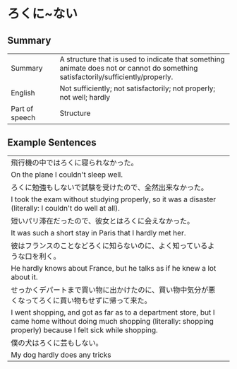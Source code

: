 # ろくに~ない

## Summary

<table><tr>   <td>Summary<td>   <td>A structure that is used to indicate that something animate does not or cannot do something satisfactorily/sufficiently/properly.</td><tr><tr>   <td>English<td>   <td>Not sufficiently; not satisfactorily; not properly; not well; hardly</td><tr><tr>   <td>Part of speech<td>   <td>Structure</td><tr></table></table></table>

## Example Sentences

<table><tr><td>飛行機の中ではろくに寝られなかった。<td><tr><tr><td>On the plane I couldn't sleep well.<td><tr><tr><td>ろくに勉強もしないで試験を受けたので、全然出来なかった。<td><tr><tr><td>I took the exam without studying properly, so it was a disaster (literally: I couldn't do well at all).<td><tr><tr><td>短いパリ滞在だったので、彼女とはろくに会えなかった。<td><tr><tr><td>It was such a short stay in Paris that I hardly met her.<td><tr><tr><td>彼はフランスのことなどろくに知らないのに、よく知っているような口を利く。<td><tr><tr><td>He hardly knows about France, but he talks as if he knew a lot about it.<td><tr><tr><td>せっかくデパートまで買い物に出かけたのに、買い物中気分が悪くなってろくに買い物もせずに帰って来た。<td><tr><tr><td>I went shopping, and got as far as to a department store, but I came home without doing much shopping (literally: shopping properly) because I felt sick while shopping.<td><tr><tr><td>僕の犬はろくに芸もしない。<td><tr><tr><td>My dog hardly does any tricks<td><tr></table>

